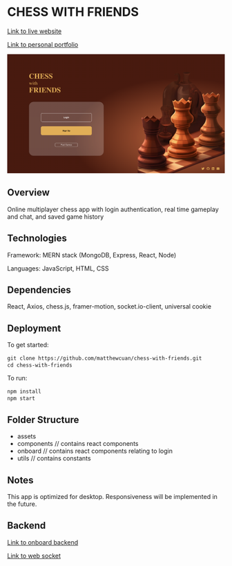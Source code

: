 # CHESS WITH FRIENDS

[Link to live website](https://melodious-speculoos-b36439.netlify.app/)

[Link to personal portfolio](matthew-cuan.com)

![Preview](src/assets/images/preview.png)

## Overview

Online multiplayer chess app with login authentication, real time gameplay and chat, and saved game history

## Technologies

Framework: MERN stack (MongoDB, Express, React, Node)

Languages: JavaScript, HTML, CSS

## Dependencies

React, Axios, chess.js, framer-motion, socket.io-client, universal cookie

## Deployment

To get started:

```
git clone https://github.com/matthewcuan/chess-with-friends.git
cd chess-with-friends
```

To run:

```
npm install
npm start
```

## Folder Structure

- assets  
- components // contains react components
- onboard // contains react components relating to login
- utils // contains constants

## Notes

This app is optimized for desktop. Responsiveness will be implemented in the future.

## Backend

[Link to onboard backend](https://github.com/matthewcuan/chess-backend)

[Link to web socket](https://github.com/matthewcuan/chess-socketio)